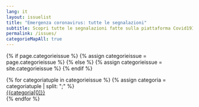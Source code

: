 ```yaml
---
lang: it
layout: issuelist
title: "Emergenza coronavirus: tutte le segnalazioni"
subtitle: Scopri tutte le segnalazioni fatte sulla piattaforma Covid19Italia.Help
permalink: /issues/
categorieMapAll: true
---
```


{% if page.categorieissue %}
{% assign categorieissue = page.categorieissue %}
{% else %}
{% assign categorieissue = site.categorieissue %}
{% endif %}

<div class="row mx-auto">
{% for categoriatuple in categorieissue %}
{% assign categoria = categoriatuple | split: ";" %}
  <div class="col-xs-12 col-sm-6 mb-15">
	  <a href="/{{categoria[0] | slugify}}" class="btn btn-success btn-block">{{categoria[0]}}</a>
	</div>
{% endfor %}
</div>


